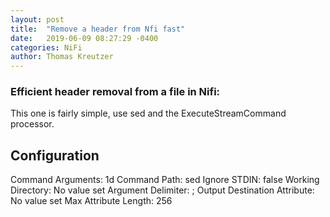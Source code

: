 ```yaml
---
layout: post
title:  "Remove a header from Nfi fast"
date:   2019-06-09 08:27:29 -0400
categories: NiFi
author: Thomas Kreutzer
---
```


### Efficient header removal from a file in Nifi:

This one is fairly simple, use sed and the ExecuteStreamCommand processor. 

## Configuration

Command Arguments: 1d
Command Path: sed
Ignore STDIN: false
Working Directory: No value set
Argument Delimiter: ;
Output Destination Attribute: No value set
Max Attribute Length: 256